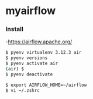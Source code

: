 # myairflow


### Install
-https://airflow.apache.org/

```bash
$ pyenv virtualenv 3.12.3 air
$ pyenv versions
$ pyenv activate air
(air) $
$ pyenv deactivate

$ export AIRFLOW_HOME=~/airflow
$ vi ~/.zshrc
```


